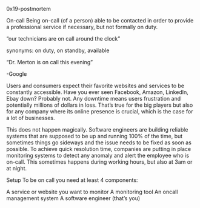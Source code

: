 0x19-postmortem

On-call
Being on-call
(of a person) able to be contacted in order to provide a professional service if necessary, but not formally on duty.

“our technicians are on call around the clock”

synonyms: on duty, on standby, available

“Dr. Merton is on call this evening”

-Google

Users and consumers expect their favorite websites and services to be constantly accessible. Have you ever seen Facebook, Amazon, LinkedIn, Ebay down? Probably not. Any downtime means users frustration and potentially millions of dollars in loss. That’s true for the big players but also for any company where its online presence is crucial, which is the case for a lot of businesses.

This does not happen magically. Software engineers are building reliable systems that are supposed to be up and running 100% of the time, but sometimes things go sideways and the issue needs to be fixed as soon as possible. To achieve quick resolution time, companies are putting in place monitoring systems to detect any anomaly and alert the employee who is on-call. This sometimes happens during working hours, but also at 3am or at night.

Setup
To be on call you need at least 4 components:

A service or website you want to monitor
A monitoring tool
An oncall management system
A software engineer (that’s you)
